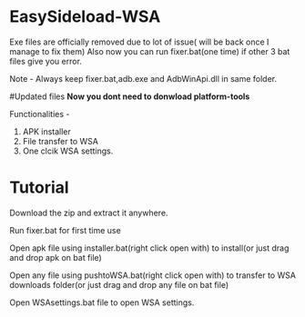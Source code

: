 # EasySideload-WSA

Exe files are officially removed due to lot of issue( will be back once I manage to fix them)
Also now you can run fixer.bat(one time) if other 3 bat files give you error.

Note - Always keep fixer.bat,adb.exe and AdbWinApi.dll in same folder.

#Updated files
**Now you dont need to donwload platform-tools**

Functionalities -
1. APK installer
2. File transfer to WSA
3. One clcik WSA settings.

# Tutorial


Download the zip and extract it anywhere.

Run fixer.bat for first time use

Open apk file using installer.bat(right click open with) to install(or just drag and drop apk on bat file)

Open any file using pushtoWSA.bat(right click open with) to transfer to WSA downloads folder(or just drag and drop any file on bat file)

Open WSAsettings.bat file to open WSA settings.

